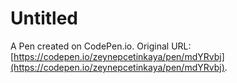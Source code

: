 # Untitled

A Pen created on CodePen.io. Original URL: [https://codepen.io/zeynepcetinkaya/pen/mdYRvbj](https://codepen.io/zeynepcetinkaya/pen/mdYRvbj).

